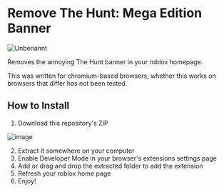 # Remove The Hunt: Mega Edition Banner

![Unbenannt](https://github.com/user-attachments/assets/fb3a32a3-50f0-4c71-b049-f1546bad3195)

Removes the annoying The Hunt banner in your roblox homepage.

This was written for chromium-based browsers, whether this works on browsers that differ has not been tested.

## How to Install

1. Download this repository's ZIP

![image](https://github.com/user-attachments/assets/244dbec2-583c-4a17-94d9-f411ae5e8280)

2. Extract it somewhere on your computer
3. Enable Developer Mode in your browser's extensions settings page
4. Add or drag and drop the extracted folder to add the extension
5. Refresh your roblox home page
6. Enjoy!